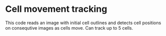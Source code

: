 # Cell movement tracking
This code reads an image with initial cell outlines and detects cell positions on consequtive images as cells move. Can track up to 5 cells. 
